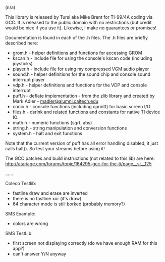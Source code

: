 (n/a)

This library is released by Tursi aka Mike Brent for TI-99/4A coding via GCC. It is released to the public domain with no restrictions (but credit would be nice if you use it). Likewise, I make no guarantees or promises!

Documentation is found in each of the .h files. The .h files are briefly described here:

- grom.h   - helper definitions and functions for accessing GROM
- kscan.h  - include file for using the console's kscan code (including joysticks)
- player.h - include file for using my compressed VGM audio player
- sound.h  - helper definitions for the sound chip and console sound interrupt player
- vdp.h    - helper definitions and functions for the VDP and console interrupt
- puff.h   - deflate implementation - from the zlib library and created by Mark Adler - madler@alumni.caltech.edu
- conio.h  - console functions (including cprintf) for basic screen I/O
- files.h  - dsrlnk and related functions and constants for native TI device IO.
- math.h   - numeric functions (sqrt, abs)
- string.h - string manipulation and conversion functions
- system.h - halt and exit functions 

Note that the current version of puff has all error handling disabled, it just calls halt().
So test your streams before using it!

The GCC patches and build instructions (not related to this lib) are here: http://atariage.com/forums/topic/164295-gcc-for-the-ti/page__st__125

......

Coleco Testlib:
- fastline draw and erase are inverted
- there is no fastline xor (it's draw)
- 64 character mode is still borked (probably memory?)

SMS Example:
- colors are wrong

SMS TestLib:
- first screen not displaying correctly (do we have enough RAM for this app?)
- can't answer Y/N anyway

